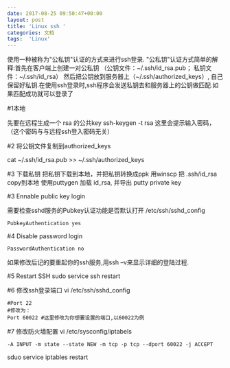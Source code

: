 ```yaml
---
date: 2017-08-25 09:50:47+00:00
layout: post
title: 'Linux ssh '
categories: 文档
tags:  'Linux'
---
```


使用一种被称为"公私钥"认证的方式来进行ssh登录. "公私钥"认证方式简单的解释:首先在客户端上创建一对公私钥 （公钥文件：~/.ssh/id_rsa.pub； 私钥文件：~/.ssh/id_rsa）
然后把公钥放到服务器上（~/.ssh/authorized_keys）, 自己保留好私钥.在使用ssh登录时,ssh程序会发送私钥去和服务器上的公钥做匹配.如果匹配成功就可以登录了

#1本地 

先要在远程生成一个 rsa 的公共key 
ssh-keygen -t rsa
这里会提示输入密码，（这个密码与与远程ssh登入密码无关）

#2 将公钥文件复制到authorized_keys

cat ~/.ssh/id_rsa.pub >> ~/.ssh/authorized_keys

#3 下载私钥
把私钥下载到本地，并把私钥转换成ppk 
用winscp 把 .ssh/id_rsa copy到本地
使用puttygen 加载 id_rsa, 并导出 putty private key 


#3 Ennable public key login

需要检查sshd服务的Pubkey认证功能是否默认打开
/etc/ssh/sshd_config

```
PubkeyAuthentication yes           
```

#4 Disable password login

```
PasswordAuthentication no
```

如果修改后记的要重起你的ssh服务,用ssh –v来显示详细的登陆过程.

#5 Restart SSH
sudo service ssh restart 

#6 修改ssh登录端口
 vi /etc/ssh/sshd_config
 
 ````
 #Port 22
#修改为：
Port 60022 #这里修改为你想要设置的端口,以60022为例
 ````

#7 修改防火墙配置
vi /etc/sysconfig/iptabels
```
-A INPUT -m state --state NEW -m tcp -p tcp --dport 60022 -j ACCEPT
```
sduo service iptables restart

